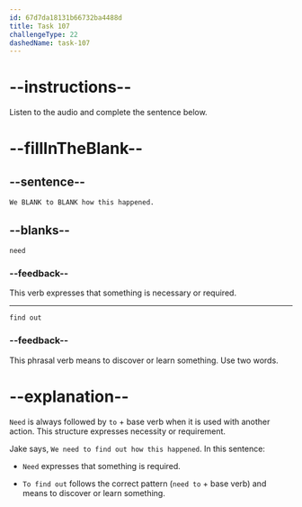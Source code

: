 ```yaml
---
id: 67d7da18131b66732ba4488d
title: Task 107
challengeType: 22
dashedName: task-107
---
```


<!-- (audio) Jake: We need to find out how this happened. -->

# --instructions--

Listen to the audio and complete the sentence below.

# --fillInTheBlank--

## --sentence--

`We BLANK to BLANK how this happened.` 

## --blanks--

`need`

### --feedback--

This verb expresses that something is necessary or required.

---

`find out`

### --feedback--

This phrasal verb means to discover or learn something. Use two words.

# --explanation--

`Need` is always followed by `to` + base verb when it is used with another action. This structure expresses necessity or requirement.

Jake says, `We need to find out how this happened`. In this sentence:

- `Need` expresses that something is required.

- `To find out` follows the correct pattern (`need to` + base verb) and means to discover or learn something.

